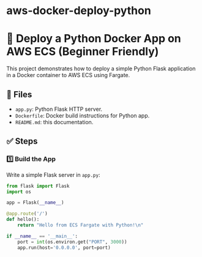 # aws-docker-deploy-python

# 🚀 Deploy a Python Docker App on AWS ECS (Beginner Friendly)

This project demonstrates how to deploy a simple Python Flask application in a Docker container to AWS ECS using Fargate.

## 📁 Files

- `app.py`: Python Flask HTTP server.
- `Dockerfile`: Docker build instructions for Python app.
- `README.md`: this documentation.

## ✅ Steps

### 1️⃣ Build the App

Write a simple Flask server in `app.py`:

```python
from flask import Flask
import os

app = Flask(__name__)

@app.route('/')
def hello():
    return "Hello from ECS Fargate with Python!\n"

if __name__ == '__main__':
    port = int(os.environ.get("PORT", 3000))
    app.run(host='0.0.0.0', port=port)
